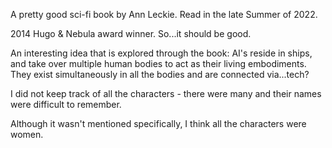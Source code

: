 
A pretty good sci-fi book by Ann Leckie.
Read in the late Summer of 2022.

2014 Hugo & Nebula award winner. So...it should be good.

An interesting idea that is explored through the book: AI's reside in ships, and take over multiple human bodies to act as their living embodiments. They exist simultaneously in all the bodies and are connected via...tech?

I did not keep track of all the characters - there were many and their names were difficult to remember.

Although it wasn't mentioned specifically, I think all the characters were women.

